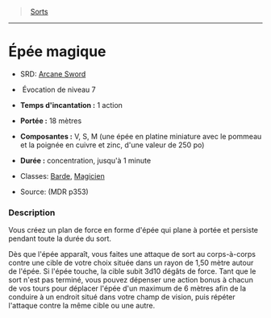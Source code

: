 ﻿---
!SpellItem
Family: SpellHD
Name: Épée magique
AltName: '[Arcane Sword](srd_spells_arcane_sword.md)'
Type: Évocation
Level: 7
CastingTime: 1 action
Range: 18 mètres
Components: V, S, M (une épée en platine miniature avec le pommeau et la poignée en cuivre et zinc, d'une valeur de 250 po)
Duration: concentration, jusqu'à 1 minute
Classes: '[Barde](hd_bard.md), [Magicien](hd_wizard.md)'
Source: (MDR p353)
Id: spells_hd.md#Épée-magique
ParentLink: spells_hd.md#sorts
ParentName: Sorts
NameLevel: 1
Attributes: {}
---
> [Sorts](hd_spells.md)

---

# Épée magique

- SRD: [Arcane Sword](srd_spells_arcane_sword.md)

-  Évocation de niveau 7

- **Temps d'incantation :** 1 action

- **Portée :** 18 mètres

- **Composantes :** V, S, M (une épée en platine miniature avec le pommeau et la poignée en cuivre et zinc, d'une valeur de 250 po)

- **Durée :** concentration, jusqu'à 1 minute

- Classes: [Barde](hd_bard.md), [Magicien](hd_wizard.md)

- Source: (MDR p353)

### Description

Vous créez un plan de force en forme d'épée qui plane à portée et persiste pendant toute la durée du sort.

Dès que l'épée apparaît, vous faites une attaque de sort au corps-à-corps contre une cible de votre choix située dans un rayon de 1,50 mètre autour de l'épée. Si l'épée touche, la cible subit 3d10 dégâts de force. Tant que le sort n'est pas terminé, vous pouvez dépenser une action bonus à chacun de vos tours pour déplacer l'épée d'un maximum de 6 mètres afin de la conduire à un endroit situé dans votre champ de vision, puis répéter l'attaque contre la même cible ou une autre.


